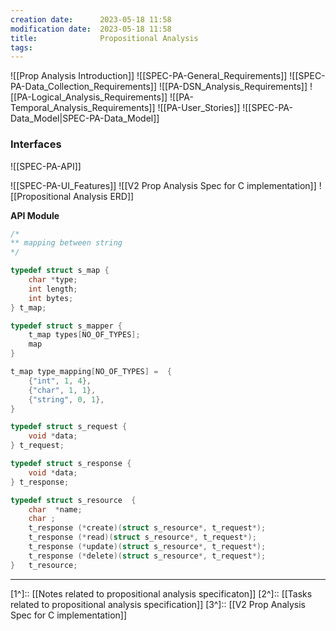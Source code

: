 ```yaml
---
creation date:		2023-05-18 11:58
modification date:	2023-05-18 11:58
title: 				Propositional Analysis
tags:
---
```


![[Prop Analysis Introduction]]
![[SPEC-PA-General_Requirements]]
![[SPEC-PA-Data_Collection_Requirements]]
![[PA-DSN_Analysis_Requirements]]
![[PA-Logical_Analysis_Requirements]]
![[PA-Temporal_Analysis_Requirements]]
![[PA-User_Stories]]
![[SPEC-PA-Data_Model|SPEC-PA-Data_Model]]

### Interfaces
![[SPEC-PA-API]]

![[SPEC-PA-UI_Features]]
![[V2 Prop Analysis Spec for C implementation]]
![[Propositional Analysis ERD]]

**API Module**
```C
/*
** mapping between string 
*/

typedef struct s_map {
	char *type;
	int length;
	int bytes;
} t_map;

typedef struct s_mapper {
	t_map types[NO_OF_TYPES];
	map
}

t_map type_mapping[NO_OF_TYPES] =  {
	{"int", 1, 4},
	{"char", 1, 1},
	{"string", 0, 1},
}

typedef struct s_request {
	void *data;
} t_request;

typedef struct s_response {
	void *data;
} t_response;

typedef struct s_resource  {
	char  *name;
	char ;
	t_response (*create)(struct s_resource*, t_request*);
	t_response (*read)(struct s_resource*, t_request*);
	t_response (*update)(struct s_resource*, t_request*);
	t_response (*delete)(struct s_resource*, t_request*);
}   t_resource;


```

---
[1^]:: [[Notes related to propositional analysis specificaton]]
[2^]:: [[Tasks related to propositional analysis specification]]
[3^]:: [[V2 Prop Analysis Spec for C implementation]]
